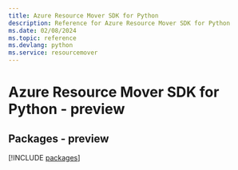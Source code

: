```yaml
---
title: Azure Resource Mover SDK for Python
description: Reference for Azure Resource Mover SDK for Python
ms.date: 02/08/2024
ms.topic: reference
ms.devlang: python
ms.service: resourcemover
---
```

# Azure Resource Mover SDK for Python - preview
## Packages - preview
[!INCLUDE [packages](resource-mover-index.md)]